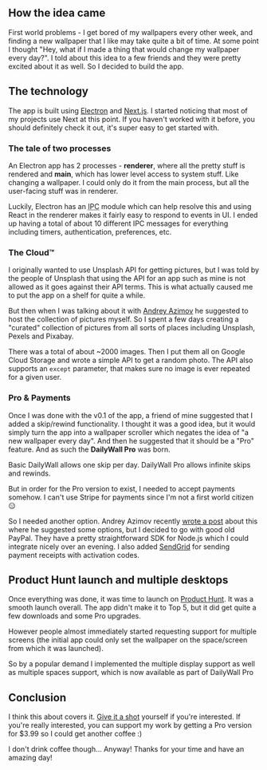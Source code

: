 ## How the idea came

First world problems - I get bored of my wallpapers every other week, and finding a new wallpaper that I like may take quite a bit of time. At some point I thought "Hey, what if I made a thing that would change my wallpaper every day?". I told about this idea to a few friends and they were pretty excited about it as well. So I decided to build the app.

## The technology

The app is built using [Electron](https://electronjs.org) and [Next.js](https://nextjs.org). I started noticing that most of my projects use Next at this point. If you haven't worked with it before, you should definitely check it out, it's super easy to get started with.

### The tale of two processes

An Electron app has 2 processes - **renderer**, where all the pretty stuff is rendered and **main**, which has lower level access to system stuff. Like changing a wallpaper. I could only do it from the main process, but all the user-facing stuff was in renderer.

Luckily, Electron has an <abbr title="Inter-Process Communication">IPC</abbr> module which can help resolve this and using React in the renderer makes it fairly easy to respond to events in UI.
I ended up having a total of about 10 different IPC messages for everything including timers, authentication, preferences, etc.

### The Cloud™

I originally wanted to use Unsplash API for getting pictures, but I was told by the people of Unsplash that using the API for an app such as mine is not allowed as it goes against their API terms. This is what actually caused me to put the app on a shelf for quite a while.

But then when I was talking about it with [Andrey Azimov](http://andreyazimov.com) he suggested to host the collection of pictures myself. So I spent a few days creating a "curated" collection of pictures from all sorts of places including Unsplash, Pexels and Pixabay.

There was a total of about ~2000 images. Then I put them all on Google Cloud Storage and wrote a simple API to get a random photo. The API also supports an `except` parameter, that makes sure no image is ever repeated for a given user.

### Pro & Payments

Once I was done with the v0.1 of the app, a friend of mine suggested that I added a skip/rewind functionality. I thought it was a good idea, but it would simply turn the app into a wallpaper scroller which negates the idea of "a new wallpaper every day". And then he suggested that it should be a "Pro" feature. And as such the **DailyWall Pro** was born.

Basic DailyWall allows one skip per day. DailyWall Pro allows infinite skips and rewinds.

But in order for the Pro version to exist, I needed to accept payments somehow. I can't use Stripe for payments since I'm not a first world citizen 😑

So I needed another option. Andrey Azimov recently [wrote a post](https://medium.com/@AndreyAzimov/how-to-accept-payments-online-if-you-cant-use-stripe-a16e6df98b1d?source=user_profile---------3------------------) about this where he suggested some options, but I decided to go with good old PayPal. They have a pretty straightforward SDK for Node.js which I could integrate nicely over an evening. I also added [SendGrid](https://sendgrid.com) for sending payment receipts with activation codes.

## Product Hunt launch and multiple desktops

Once everything was done, it was time to launch on [Product Hunt](https://producthunt.com). It was a smooth launch overall. The app didn't make it to Top 5, but it did get quite a few downloads and some Pro upgrades.

However people almost immediately started requesting support for multiple screens (the initial app could only set the wallpaper on the space/screen from which it was launched).

So by a popular demand I implemented the multiple display support as well as multiple spaces support, which is now available as part of DailyWall Pro

## Conclusion

I think this about covers it. [Give it a shot](https://dailywall.space) yourself if you're interested. If you're really interested, you can support my work by getting a Pro version for $3.99 so I could get another coffee :)

I don't drink coffee though... Anyway! Thanks for your time and have an amazing day!